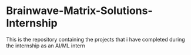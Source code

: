 # Brainwave-Matrix-Solutions-Internship
This is the repository containing the projects that i have completed during the internship as an AI/ML intern
